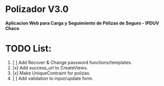 # Polizador V3.0
**Aplicacion Web para Carga y Seguimiento de Pólizas de Seguro - IPDUV Chaco**

# TODO List: #

1. [ ] Add Recover & Change password functions/templates.
2. [x] Add success_url to CreateViews.
3. [x] Make UniqueContraint for polizas.
4. [ ] Add validation to input/update form.
